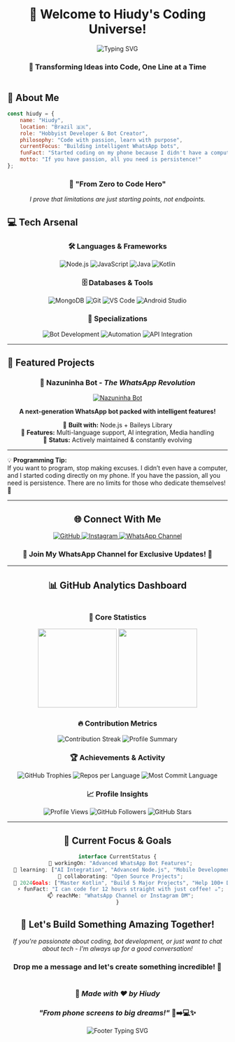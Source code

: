 <div align="center">
  
# 🚀 Welcome to Hiudy's Coding Universe! 

<img src="https://readme-typing-svg.herokuapp.com?font=Fira+Code&pause=1000&color=8B5CF6&center=true&vCenter=true&width=435&lines=Hey+there!+I'm+Hiudy+%F0%9F%91%8B;Passionate+Developer+%F0%9F%92%BB;Bot+Creator+%F0%9F%A4%96;Automation+Enthusiast+%E2%9A%A1;Learning+Never+Stops+%F0%9F%93%9A" alt="Typing SVG" />

<br>

### 🌟 Transforming Ideas into Code, One Line at a Time

<img width="100%" height="2" src="https://github.com/hiudyy/hiudyy/assets/your-id/gradient-line.png" alt="gradient line" onerror="this.style.background='linear-gradient(90deg, #8B5CF6, #06B6D4, #10B981, #F59E0B)'; this.style.height='2px'; this.style.border='none';">

</div>

## 🎯 About Me

```javascript
const hiudy = {
    name: "Hiudy",
    location: "Brazil 🇧🇷",
    role: "Hobbyist Developer & Bot Creator",
    philosophy: "Code with passion, learn with purpose",
    currentFocus: "Building intelligent WhatsApp bots",
    funFact: "Started coding on my phone because I didn't have a computer! 📱➡️💻",
    motto: "If you have passion, all you need is persistence!"
};
```

<div align="center">

### 🚀 **"From Zero to Code Hero"**
*I prove that limitations are just starting points, not endpoints.*

</div>

## 💻 Tech Arsenal

<div align="center">

### 🛠️ Languages & Frameworks
![Node.js](https://img.shields.io/badge/Node.js-43853D?style=for-the-badge&logo=node.js&logoColor=white)
![JavaScript](https://img.shields.io/badge/JavaScript-323330?style=for-the-badge&logo=javascript&logoColor=F7DF1E)
![Java](https://img.shields.io/badge/Java-ED8B00?style=for-the-badge&logo=java&logoColor=white)
![Kotlin](https://img.shields.io/badge/Kotlin-0095D5?style=for-the-badge&logo=kotlin&logoColor=white)

### 🗄️ Databases & Tools
![MongoDB](https://img.shields.io/badge/MongoDB-4EA94B?style=for-the-badge&logo=mongodb&logoColor=white)
![Git](https://img.shields.io/badge/Git-F05032?style=for-the-badge&logo=git&logoColor=white)
![VS Code](https://img.shields.io/badge/VS%20Code-007ACC?style=for-the-badge&logo=visual-studio-code&logoColor=white)
![Android Studio](https://img.shields.io/badge/Android%20Studio-3DDC84?style=for-the-badge&logo=android-studio&logoColor=white)

### 🤖 Specializations
![Bot Development](https://img.shields.io/badge/Bot%20Development-25D366?style=for-the-badge&logo=whatsapp&logoColor=white)
![Automation](https://img.shields.io/badge/Automation-FF6B6B?style=for-the-badge&logo=robot&logoColor=white)
![API Integration](https://img.shields.io/badge/API%20Integration-4ECDC4?style=for-the-badge&logo=postman&logoColor=white)

</div>

---

## 🎨 Featured Projects

<div align="center">

### 🤖 **Nazuninha Bot** - *The WhatsApp Revolution*
[![Nazuninha Bot](https://github-readme-stats.vercel.app/api/pin/?username=hiudyy&repo=nazuninha-bot&show_owner=true&theme=dracula)](https://github.com/hiudyy/nazuninha-bot)

**A next-generation WhatsApp bot packed with intelligent features!**

🔹 **Built with:** Node.js + Baileys Library  
🔹 **Features:** Multi-language support, AI integration, Media handling  
🔹 **Status:** Actively maintained & constantly evolving  

</div>

---

💡 **Programming Tip:**  
If you want to program, stop making excuses. I didn’t even have a computer, and I started coding directly on my phone. If you have the passion, all you need is persistence. There are no limits for those who dedicate themselves! 💪

---

<div align="center">

## 🌐 Connect With Me

<a href="https://github.com/hiudyy">
  <img src="https://img.shields.io/badge/GitHub-100000?style=for-the-badge&logo=github&logoColor=white" alt="GitHub" />
</a>
<a href="https://instagram.com/hiudyyy_">
  <img src="https://img.shields.io/badge/Instagram-E4405F?style=for-the-badge&logo=instagram&logoColor=white" alt="Instagram" />
</a>
<a href="https://whatsapp.com/channel/0029Vb6bZMrEQIaq4jzEPv40">
  <img src="https://img.shields.io/badge/WhatsApp_Channel-25D366?style=for-the-badge&logo=whatsapp&logoColor=white" alt="WhatsApp Channel" />
</a>

### 📢 **Join My WhatsApp Channel for Exclusive Updates!** 🚀

</div>

---

<div align="center">

## 📊 GitHub Analytics Dashboard

<img width="100%" height="2" src="https://github.com/hiudyy/hiudyy/assets/your-id/gradient-line.png" alt="gradient line" onerror="this.style.background='linear-gradient(90deg, #8B5CF6, #06B6D4, #10B981, #F59E0B)'; this.style.height='2px'; this.style.border='none';">

</div>

<div align="center">

### 🎯 **Core Statistics**

<img height="180em" src="https://github-readme-stats.vercel.app/api?username=hiudyy&show_icons=true&theme=dracula&include_all_commits=true&count_private=true&locale=pt-br"/>
<img height="180em" src="https://github-readme-stats.vercel.app/api/top-langs/?username=hiudyy&layout=compact&theme=dracula&locale=pt-br"/>

</div>

<div align="center">

### 🔥 **Contribution Metrics**

<img src="https://github-readme-streak-stats.herokuapp.com/?user=hiudyy&theme=dracula&locale=pt-br" alt="Contribution Streak"/>

<img src="https://github-profile-summary-cards.vercel.app/api/cards/profile-details?username=hiudyy&theme=dracula" alt="Profile Summary"/>

</div>

<div align="center">

### 🏆 **Achievements & Activity**

<img src="https://github-profile-trophy.vercel.app/?username=hiudyy&theme=dracula&no-frame=true&margin-w=15&margin-h=15" alt="GitHub Trophies"/>

<img src="https://github-profile-summary-cards.vercel.app/api/cards/repos-per-language?username=hiudyy&theme=dracula" alt="Repos per Language"/>
<img src="https://github-profile-summary-cards.vercel.app/api/cards/most-commit-language?username=hiudyy&theme=dracula" alt="Most Commit Language"/>

</div>

<div align="center">

### 📈 **Profile Insights**

![Profile Views](https://count.getloli.com/@hiudyy?name=hiudyy&theme=moebooru-h&padding=6&offset=0&align=top&scale=2&pixelated=1&darkmode=0)
![GitHub Followers](https://img.shields.io/github/followers/hiudyy?style=social&label=Seguidores&logo=github)
![GitHub Stars](https://img.shields.io/github/stars/hiudyy?style=social&label=Stars&logo=github)

</div>

---

<div align="center">

## 🎯 Current Focus & Goals

```typescript
interface CurrentStatus {
  🔭 workingOn: "Advanced WhatsApp Bot Features";
  🌱 learning: ["AI Integration", "Advanced Node.js", "Mobile Development"];
  👯 collaborating: "Open Source Projects";
  🥅 2024Goals: ["Master Kotlin", "Build 5 Major Projects", "Help 100+ Developers"];
  ⚡ funFact: "I can code for 12 hours straight with just coffee! ☕";
  📫 reachMe: "WhatsApp Channel or Instagram DM";
}
```

</div>

<div align="center">

## 🚀 **Let's Build Something Amazing Together!**

*If you're passionate about coding, bot development, or just want to chat about tech - I'm always up for a good conversation!*

### Drop me a message and let's create something incredible! 🌟

<img width="100%" height="2" src="https://github.com/hiudyy/hiudyy/assets/your-id/gradient-line.png" alt="gradient line" onerror="this.style.background='linear-gradient(90deg, #8B5CF6, #06B6D4, #10B981, #F59E0B)'; this.style.height='2px'; this.style.border='none';">

### 💝 *Made with ❤️ by Hiudy* 
### *"From phone screens to big dreams!"* 📱➡️💻✨

<img src="https://readme-typing-svg.herokuapp.com?font=Fira+Code&pause=1000&color=8B5CF6&center=true&vCenter=true&width=435&lines=Thanks+for+visiting!+%F0%9F%91%8B;Keep+coding%2C+keep+growing!+%F0%9F%9A%80;See+you+in+the+next+commit!+%F0%9F%92%BB" alt="Footer Typing SVG" />

</div>
